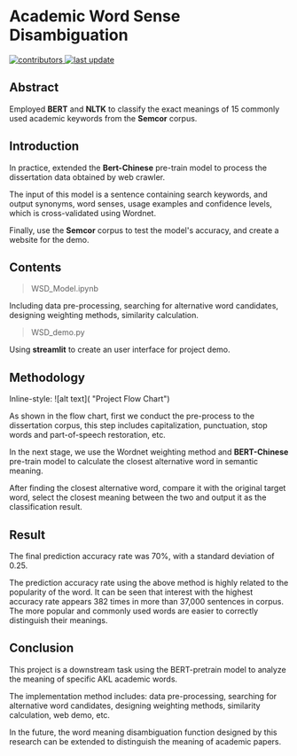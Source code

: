 # Academic Word Sense Disambiguation 
    
<!-- Badges -->
<p>
  <a href="">
    <img src="https://img.shields.io/badge/contributors-3-yellow" alt="contributors" />
  </a>
  <a href="">
    <img src="https://img.shields.io/badge/last%20update-January%202021-green" alt="last update" />
  </a>
</p>

## Abstract
Employed **BERT** and **NLTK** to classify the exact meanings of 15 commonly used academic keywords from the **Semcor** corpus.

## Introduction
In practice, extended the **Bert-Chinese** pre-train model to process the dissertation data obtained by web crawler. 

The input of this model is a sentence containing search keywords, and output synonyms, word senses, usage examples and confidence levels, which is cross-validated using Wordnet. 

Finally, use the **Semcor** corpus to test the model's accuracy, and create a website for the demo.

## Contents

> WSD_Model.ipynb

Including data pre-processing, searching for alternative word candidates, designing weighting methods, similarity calculation.

> WSD_demo.py

Using **streamlit** to create an user interface for project demo.

## Methodology

Inline-style: 
![alt text]( "Project Flow Chart")


As shown in the flow chart, first we conduct the pre-process to the dissertation corpus, this step includes capitalization, punctuation, stop words and part-of-speech restoration, etc.

In the next stage, we use the Wordnet weighting method and **BERT-Chinese** pre-train model to calculate the closest alternative word in semantic meaning.

After finding the closest alternative word, compare it with the original target word, select the closest meaning between the two and output it as the classification result.

## Result
The final prediction accuracy rate was 70%, with a standard deviation of 0.25.

The prediction accuracy rate using the above method is highly related to the popularity of the word. It can be seen that interest with the highest accuracy rate appears 382 times in more than 37,000 sentences in corpus. The more popular and commonly used words are easier to correctly distinguish their meanings.

## Conclusion
This project is a downstream task using the BERT-pretrain model to analyze the meaning of specific AKL academic words.

The implementation method includes: data pre-processing, searching for alternative word candidates, designing weighting methods, similarity calculation, web demo, etc.

In the future, the word meaning disambiguation function designed by this research can be extended to distinguish the meaning of academic papers.